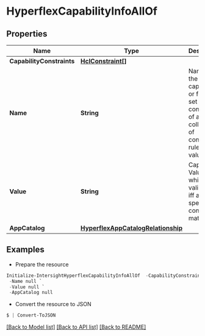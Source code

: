 # HyperflexCapabilityInfoAllOf
## Properties

Name | Type | Description | Notes
------------ | ------------- | ------------- | -------------
**CapabilityConstraints** | [**HclConstraint[]**](HclConstraint.md) |  | [optional] 
**Name** | **String** | Name of the capability or feature set consisting of a collection of constraint rules and value. | [optional] 
**Value** | **String** | Capability Value which is valid only iff all specified constraints match. | [optional] [readonly] 
**AppCatalog** | [**HyperflexAppCatalogRelationship**](HyperflexAppCatalogRelationship.md) |  | [optional] 

## Examples

- Prepare the resource
```powershell
Initialize-IntersightHyperflexCapabilityInfoAllOf  -CapabilityConstraints null `
 -Name null `
 -Value null `
 -AppCatalog null
```

- Convert the resource to JSON
```powershell
$ | Convert-ToJSON
```

[[Back to Model list]](../README.md#documentation-for-models) [[Back to API list]](../README.md#documentation-for-api-endpoints) [[Back to README]](../README.md)

